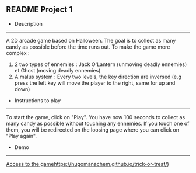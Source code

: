 ## README Project 1

- Description
******
  A 2D arcade game based on Halloween. The goal is to collect as many candy as possible before the time runs out. To make the game more complex :
  1. 2 two types of ennemies : Jack O'Lantern (unmoving deadly ennemies) et Ghost (moving deadly ennemies)
  2. A malus system : Every two levels, the key direction are inversed (e.g press the left key will move the player to the right, same for up and down)
     
- Instructions to play
******
  To start the game, click on "Play".
  You have now 100 seconds to collect as many candy as possible without touching any ennemies.
  If you touch one of them, you will be redirected on the loosing page where you can click on "Play again".
  
- Demo
******
  [Access to the game](https://hugomanachem.github.io/trick-or-treat/)https://hugomanachem.github.io/trick-or-treat/)